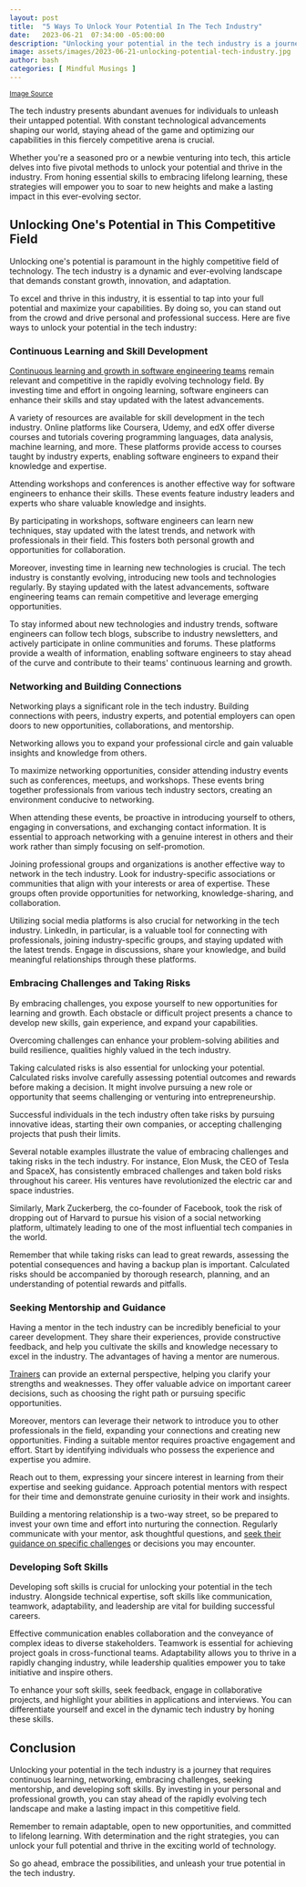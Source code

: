 ```yaml
---
layout: post
title:  "5 Ways To Unlock Your Potential In The Tech Industry"
date:   2023-06-21  07:34:00 -05:00:00
description: "Unlocking your potential in the tech industry is a journey. Here are FIVE things you can do to help your journey."
image: assets/images/2023-06-21-unlocking-potential-tech-industry.jpg
author: bash
categories: [ Mindful Musings ]
---
```


<small>[Image Source](https://pixabay.com/photos/industry-industry-4-2692459/)</small>

The tech industry presents abundant avenues for individuals to unleash their untapped potential. With constant technological advancements shaping our world, staying ahead of the game and optimizing our capabilities in this fiercely competitive arena is crucial.

Whether you're a seasoned pro or a newbie venturing into tech, this article delves into five pivotal methods to unlock your potential and thrive in the industry. From honing essential skills to embracing lifelong learning, these strategies will empower you to soar to new heights and make a lasting impact in this ever-evolving sector.

## **Unlocking One's Potential in This Competitive Field**

Unlocking one's potential is paramount in the highly competitive field of technology. The tech industry is a dynamic and ever-evolving landscape that demands constant growth, innovation, and adaptation.

To excel and thrive in this industry, it is essential to tap into your full potential and maximize your capabilities. By doing so, you can stand out from the crowd and drive personal and professional success. Here are five ways to unlock your potential in the tech industry:

### **Continuous Learning and Skill Development**

[Continuous learning and growth in software engineering teams](https://andela.com/insights/owning-your-own-learning-the-software-engineers-journey/) remain relevant and competitive in the rapidly evolving technology field. By investing time and effort in ongoing learning, software engineers can enhance their skills and stay updated with the latest advancements.

A variety of resources are available for skill development in the tech industry. Online platforms like Coursera, Udemy, and edX offer diverse courses and tutorials covering programming languages, data analysis, machine learning, and more. These platforms provide access to courses taught by industry experts, enabling software engineers to expand their knowledge and expertise.

Attending workshops and conferences is another effective way for software engineers to enhance their skills. These events feature industry leaders and experts who share valuable knowledge and insights.

By participating in workshops, software engineers can learn new techniques, stay updated with the latest trends, and network with professionals in their field. This fosters both personal growth and opportunities for collaboration.

Moreover, investing time in learning new technologies is crucial. The tech industry is constantly evolving, introducing new tools and technologies regularly. By staying updated with the latest advancements, software engineering teams can remain competitive and leverage emerging opportunities.

To stay informed about new technologies and industry trends, software engineers can follow tech blogs, subscribe to industry newsletters, and actively participate in online communities and forums. These platforms provide a wealth of information, enabling software engineers to stay ahead of the curve and contribute to their teams' continuous learning and growth.

### **Networking and Building Connections**

Networking plays a significant role in the tech industry. Building connections with peers, industry experts, and potential employers can open doors to new opportunities, collaborations, and mentorship.

Networking allows you to expand your professional circle and gain valuable insights and knowledge from others.

To maximize networking opportunities, consider attending industry events such as conferences, meetups, and workshops. These events bring together professionals from various tech industry sectors, creating an environment conducive to networking.

When attending these events, be proactive in introducing yourself to others, engaging in conversations, and exchanging contact information. It is essential to approach networking with a genuine interest in others and their work rather than simply focusing on self-promotion.

Joining professional groups and organizations is another effective way to network in the tech industry. Look for industry-specific associations or communities that align with your interests or area of expertise. These groups often provide opportunities for networking, knowledge-sharing, and collaboration.

Utilizing social media platforms is also crucial for networking in the tech industry. LinkedIn, in particular, is a valuable tool for connecting with professionals, joining industry-specific groups, and staying updated with the latest trends. Engage in discussions, share your knowledge, and build meaningful relationships through these platforms.

### **Embracing Challenges and Taking Risks**

By embracing challenges, you expose yourself to new opportunities for learning and growth. Each obstacle or difficult project presents a chance to develop new skills, gain experience, and expand your capabilities.

Overcoming challenges can enhance your problem-solving abilities and build resilience, qualities highly valued in the tech industry.

Taking calculated risks is also essential for unlocking your potential. Calculated risks involve carefully assessing potential outcomes and rewards before making a decision. It might involve pursuing a new role or opportunity that seems challenging or venturing into entrepreneurship.

Successful individuals in the tech industry often take risks by pursuing innovative ideas, starting their own companies, or accepting challenging projects that push their limits.

Several notable examples illustrate the value of embracing challenges and taking risks in the tech industry. For instance, Elon Musk, the CEO of Tesla and SpaceX, has consistently embraced challenges and taken bold risks throughout his career. His ventures have revolutionized the electric car and space industries.

Similarly, Mark Zuckerberg, the co-founder of Facebook, took the risk of dropping out of Harvard to pursue his vision of a social networking platform, ultimately leading to one of the most influential tech companies in the world.

Remember that while taking risks can lead to great rewards, assessing the potential consequences and having a backup plan is important. Calculated risks should be accompanied by thorough research, planning, and an understanding of potential rewards and pitfalls.

### **Seeking Mentorship and Guidance**

Having a mentor in the tech industry can be incredibly beneficial to your career development. They share their experiences, provide constructive feedback, and help you cultivate the skills and knowledge necessary to excel in the industry. The advantages of having a mentor are numerous.

[Trainers](https://www.coachrye.com/) can provide an external perspective, helping you clarify your strengths and weaknesses. They offer valuable advice on important career decisions, such as choosing the right path or pursuing specific opportunities.

Moreover, mentors can leverage their network to introduce you to other professionals in the field, expanding your connections and creating new opportunities. Finding a suitable mentor requires proactive engagement and effort. Start by identifying individuals who possess the experience and expertise you admire.

Reach out to them, expressing your sincere interest in learning from their expertise and seeking guidance. Approach potential mentors with respect for their time and demonstrate genuine curiosity in their work and insights.

Building a mentoring relationship is a two-way street, so be prepared to invest your own time and effort into nurturing the connection. Regularly communicate with your mentor, ask thoughtful questions, and [seek their guidance on specific challenges](https://www.coachrye.com/) or decisions you may encounter.

### **Developing Soft Skills**

Developing soft skills is crucial for unlocking your potential in the tech industry. Alongside technical expertise, soft skills like communication, teamwork, adaptability, and leadership are vital for building successful careers.

Effective communication enables collaboration and the conveyance of complex ideas to diverse stakeholders. Teamwork is essential for achieving project goals in cross-functional teams. Adaptability allows you to thrive in a rapidly changing industry, while leadership qualities empower you to take initiative and inspire others.

To enhance your soft skills, seek feedback, engage in collaborative projects, and highlight your abilities in applications and interviews. You can differentiate yourself and excel in the dynamic tech industry by honing these skills.

## **Conclusion**

Unlocking your potential in the tech industry is a journey that requires continuous learning, networking, embracing challenges, seeking mentorship, and developing soft skills. By investing in your personal and professional growth, you can stay ahead of the rapidly evolving tech landscape and make a lasting impact in this competitive field.

Remember to remain adaptable, open to new opportunities, and committed to lifelong learning. With determination and the right strategies, you can unlock your full potential and thrive in the exciting world of technology.

So go ahead, embrace the possibilities, and unleash your true potential in the tech industry.